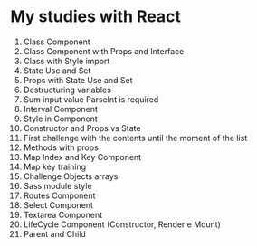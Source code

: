 # My studies with React
1. Class Component
2. Class Component with Props and Interface
3. Class with Style import
4. State Use and Set
5. Props with State Use and Set
6. Destructuring variables
7. Sum input value ParseInt is required
8. Interval Component
9. Style in Component
10. Constructor and Props vs State
11. First challenge with the contents until the moment of the list
12. Methods with props
13. Map Index and Key Component
14. Map key training
15. Challenge Objects arrays
16. Sass module style
17. Routes Component
18. Select Component
19. Textarea Component
20. LifeCycle Component (Constructor, Render e Mount)
21. Parent and Child